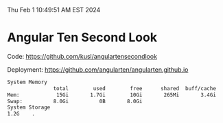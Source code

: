Thu Feb  1 10:49:51 AM EST 2024

# Angular Ten Second Look

Code: https://github.com/kusl/angulartensecondlook

Deployment: https://github.com/angularten/angularten.github.io

```bash
System Memory
               total        used        free      shared  buff/cache   available
Mem:            15Gi       1.7Gi        10Gi       265Mi       3.4Gi        13Gi
Swap:          8.0Gi          0B       8.0Gi
System Storage
1.2G	.
```
```bash
